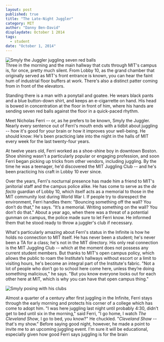 ```yaml
---
layout: post
published: true
title: "The Late-Night Juggler"
category: MIT
author: "Danny Ben-David"
displaydate: October 1 2014
tags: 
  - student
date: "October 1, 2014"
---
```


![Smyly the Juggler juggling seven red balls](http://i.imgur.com/owrrj34.png "Smyly the Juggler juggling seven red balls")    
Three in the morning and the main hallway that cuts through MIT's campus is, for once, pretty much silent. From Lobby 10, as the grand chamber that originally served as MIT's front entrance is known, you can hear the faint hum of industrial floor buffers at work. There's also a distinct patter coming from in front of the elevators.  

Standing there is a man with a ponytail and goatee. He wears black pants and a blue button-down shirt, and keeps an e-cigarrette on hand. His head is bowed in concentration at the floor in front of him, where his hands are sending seven red balls against the floor in a quick-paced rhythm.

Meet Nicholas Ferri -- or, as he prefers to be known, Smyly the Juggler. Nearly every sentence out of Ferri's mouth ends with a tidbit about juggling -- how it's good for your brain or how it improves your well-being. He should know: He's been practicing late into the night in the halls of MIT every week for the last twenty-four years. 

At twelve years old, Ferri worked as a shoe-shine boy in downtown Boston. Shoe shining wasn't a particularly popular or engaging profession, and soon Ferri began picking up tricks from other vendors, including juggling. By the time he was a teenager, he'd discovered the MIT Juggling Club -- and he's been practicing his craft in Lobby 10 ever since.

Over the years, Ferri's nocturnal presence has made him a friend to MIT's janitorial staff and the campus police alike. He has come to serve as the _de facto_ guardian of Lobby 10, which itself acts as a memorial to those in the MIT community lost during World War I. If people try to disrespect the environment, Ferri handles them: "Bouncing something off the wall? You don’t do that," he says. "It’s a memorial. Writing something on the wall? You don’t do that." About a year ago, when there was a threat of a potential gunman on campus, the police made sure to let Ferri know. He informed them that he stood ready to throw a juggler's club if necessary.

What's particularly amazing about Ferri's status in the Infinite is how he holds no connection to MIT itself. He has never been a student; he's never been a TA for a class; he's not in the MIT directory. His only real connection is the MIT Juggling Club -- which at the moment does not possess any current student members. But thanks to MIT's open campus policy, which allows the public to roam the Institute’s hallways without escort or a limit to visiting hours, he's become an integral part of the Institute's fabric. "Not a lot of people who don’t go to school here come here, unless they’re doing something malicious," he says. "But you know everyone looks out for each other here at MIT, which is why you can have that open campus thing."

![Smyly posing with his clubs](http://i.imgur.com/6N8gO3a.png "Nicholas Ferri - aka Smyly the Juggler -  posing with his clubs")

Almost a quarter of a century after first juggling in the Infinite, Ferri stays through the early morning and protects his corner of a college which has come to adopt him. "I was here juggling last night until probably 4:30, didn't get to bed until six in the morning," said Ferri, "I go home, I watch _The Cleveland Show_, I go to bed, you know?" He chuckled. "_Cleveland Show_ -- that's my show." Before saying good night, however, he made a point to invite me to an upcoming juggling event. I'm sure it will be educational, especially given how good Ferri says juggling is for the brain